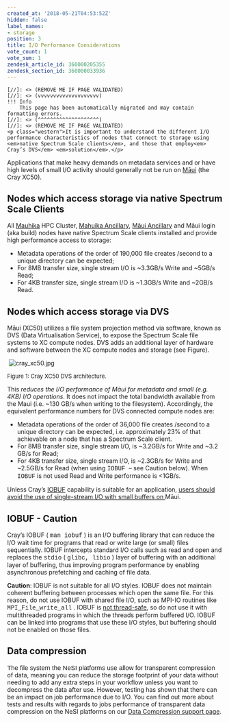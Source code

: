 ```yaml
---
created_at: '2018-05-21T04:53:52Z'
hidden: false
label_names:
- storage
position: 3
title: I/O Performance Considerations
vote_count: 1
vote_sum: 1
zendesk_article_id: 360000205355
zendesk_section_id: 360000033936
---
```



    [//]: <> (REMOVE ME IF PAGE VALIDATED)
    [//]: <> (vvvvvvvvvvvvvvvvvvvv)
    !!! Info
        This page has been automatically migrated and may contain formatting errors.
    [//]: <> (^^^^^^^^^^^^^^^^^^^^)
    [//]: <> (REMOVE ME IF PAGE VALIDATED)
    <p class="western">It is important to understand the different I/O performance characteristics of nodes that connect to storage using <em>native Spectrum Scale clients</em>, and those that employ<em> Cray’s DVS</em> <em>solution</em>.</p>
<p class="western">Applications that make heavy demands on metadata services and or have high levels of small I/O activity should generally not be run on <a href="https://support.nesi.org.nz/hc/articles/360000163695">Māui</a> (the Cray XC50).</p>
<h2 class="western">Nodes which access storage via native Spectrum Scale Clients</h2>
<p class="western">All <a href="https://support.nesi.org.nz/hc/articles/360000163575">Mauhika</a> HPC Cluster, <a href="https://support.nesi.org.nz/hc/articles/360000163595">Mahuika Ancillary</a>, <a href="https://support.nesi.org.nz/hc/articles/360000203776">Māui Ancillary</a> and Māui login (aka build) nodes have native Spectrum Scale clients installed and provide high performance access to storage:</p>
<ul>
<li>Metadata operations of the order of 190,000 file creates /second to a unique directory can be expected;</li>
<li>For 8MB transfer size, single stream I/O is ~3.3GB/s Write and ~5GB/s Read;</li>
<li>For 4KB transfer size, single stream I/O is ~1.3GB/s Write and ~2GB/s Read.</li>
</ul>
<h2 class="western">Nodes which access storage via DVS</h2>
<p class="western">Māui (XC50) utilizes a file system projection method via software, known as DVS (Data Virtualisation Service), to expose the Spectrum Scale file systems to XC compute nodes. DVS adds an additional layer of hardware and software between the XC compute nodes and storage (see Figure).</p>
<p class="western"> <img src="https://support.nesi.org.nz/hc/article_attachments/360000486995/cray_xc50.jpg" alt="cray_xc50.jpg"></p>
<p lang="en-US" align="justify"><font size="2">Figure 1: Cray XC50 DVS architecture.</font></p>
<p class="western">This <em>reduces the I/O performance of Māui for metadata and small (e.g. 4KB) I/O operations</em>. It does not impact the total bandwidth available from the Maui (i.e. ~130 GB/s when writing to the filesystem). Accordingly, the equivalent performance numbers for DVS connected compute nodes are:</p>
<ul>
<li>Metadata operations of the order of 36,000 file creates /second to a unique directory can be expected, i.e. approximately 23% of that achievable on a node that has a Spectrum Scale client.</li>
<li>For 8MB transfer size, single stream I/O, is ~3.2GB/s for Write and ~3.2 GB/s for Read;</li>
<li>For 4KB transfer size, single stream I/O, is ~2.3GB/s for Write and ~2.5GB/s for Read (when using <font face="Courier New, serif">IOBUF </font> – see Caution below). When <font face="Courier New, serif">IOBUF</font> is not used Read and Write performance is &lt;1GB/s.</li>
</ul>
<p class="western">Unless Cray’s <font color="#0000ff"> <u><a href="#_IOBUF_-_Caution">IOBUF</a></u> </font> capability is suitable for an application, <u>users should avoid the use of single-stream I/O with small buffers on </u>Māui.</p>
<h2 class="western"><span class="wysiwyg-color-red">IOBUF - Caution</span></h2>
<p class="western">Cray’s IOBUF ( <font face="Courier New, serif">man iobuf</font> ) is an I/O buffering library that can reduce the I/O wait time for programs that read or write large (or small) files sequentially. IOBUF intercepts standard I/O calls such as read and open and replaces the <font face="Courier New, serif">stdio</font> ( <font face="Courier New, serif">glibc, libio</font> ) layer of buffering with an additional layer of buffering, thus improving program performance by enabling asynchronous prefetching and caching of file data.</p>
<p class="western"><strong>Caution</strong>: IOBUF is not suitable for all I/O styles. IOBUF does not maintain coherent buffering between processes which open the same file. For this reason, do not use IOBUF with shared file I/O, such as MPI-IO routines like <font face="Courier New, serif">MPI_File_write_all</font> . IOBUF is <u>not thread-safe</u>, so do not use it with multithreaded programs in which the threads perform buffered I/O. IOBUF can be linked into programs that use these I/O styles, but buffering should not be enabled on those files.</p>
<h2>Data compression</h2>
<p><span style="color: #1d1c1d; font-family: Slack-Lato, Slack-Fractions, appleLogo, sans-serif; font-size: 15px; font-style: normal; font-variant-ligatures: common-ligatures; font-variant-caps: normal; font-weight: 400; letter-spacing: normal; orphans: 2; text-align: left; text-indent: 0px; text-transform: none; white-space: normal; widows: 2; word-spacing: 0px; -webkit-text-stroke-width: 0px; background-color: #ffffff; text-decoration-thickness: initial; text-decoration-style: initial; text-decoration-color: initial; display: inline !important; float: none;">The file system the NeSI platforms use allow for</span> transparent compression of data, meaning you can reduce the storage footprint of your data without needing to add any extra steps in your workflow unless you want to decompress the data after use. However, testing has shown that there can be an impact on job performance due to I/O. You can find out more about tests and results with regards to jobs performance of transparent data compression on the NeSI platforms on our <a href="https://support.nesi.org.nz/hc/en-gb/articles/6359601973135" target="_self">Data Compression support page</a>.</p>
<p class="western"> </p>